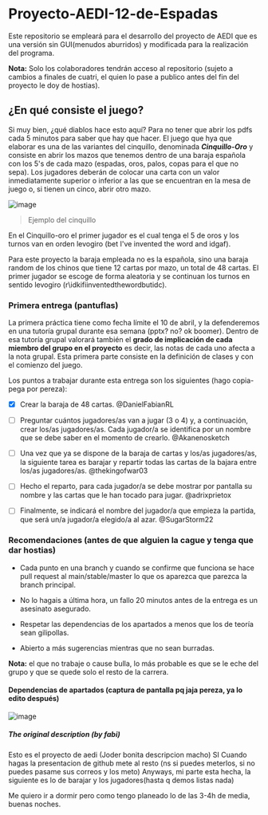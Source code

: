 # Proyecto-AEDI-12-de-Espadas
Este repositorio se empleará para el desarrollo del proyecto de AEDI que es una versión sin GUI(menudos aburridos) y modificada para la realización del programa.

**Nota:** Solo los colaboradores tendrán acceso al repositorio (sujeto a cambios a finales de cuatri, el quien lo pase a publico antes del fin del proyecto le doy de hostias).

## ¿En qué consiste el juego?

Si muy bien, ¿qué diablos hace esto aquí? Para no tener que abrir los pdfs cada 5 minutos para saber que hay que hacer.
El juego que hya que elaborar es una de las variantes del cinquillo, denominada ***Cinquillo-Oro*** y consiste en abrir los mazos que tenemos dentro de una baraja española con los 5's de cada mazo (espadas, oros, palos, copas para el que no sepa). Los jugadores deberán de colocar una carta con un valor inmediatamente superior o inferior a las que se encuentran en la mesa de juego o, si tienen un cinco, abrir otro mazo.

![image](https://user-images.githubusercontent.com/90091466/226657303-e5799d83-6f5b-4176-85d0-ff8396225b81.png)
> Ejemplo del cinquillo

En el Cinquillo-oro el primer jugador es el cual tenga el 5 de oros y los turnos van en orden levogiro (bet I've invented the word and idgaf).

Para este proyecto la baraja empleada no es la española, sino una baraja random de los chinos que tiene 12 cartas por mazo, un total de 48 cartas. El primer jugador se escoge de forma aleatoria y se continuan los turnos en sentido levogiro (r\idkifiinventedthewordbutidc).

### Primera entrega (pantuflas)

La primera práctica tiene como fecha límite el 10 de abril, y la defenderemos en una tutoría grupal durante esa semana (pptx? no? ok boomer). Dentro de esa tutoría grupal valorará también el **grado de implicación de cada miembro del grupo en el proyecto** es decir, las notas de cada uno afecta a la nota grupal. Esta primera parte consiste en la definición de clases y con el comienzo del juego.

Los puntos a trabajar durante esta entrega son los siguientes (hago copia-pega por pereza):

  - [x] Crear la baraja de 48 cartas. @DanielFabianRL

  - [ ] Preguntar cuántos jugadores/as van a jugar (3 o 4) y, a continuación, crear los/as jugadores/as. Cada jugador/a se identifica por un nombre que se debe saber en el momento de crearlo. @Akanenosketch

  - [ ] Una vez que ya se dispone de la baraja de cartas y los/as jugadores/as, la siguiente tarea es barajar y repartir todas las cartas de la bajara entre los/as jugadores/as. @thekingofwar03

  - [ ] Hecho el reparto, para cada jugador/a se debe mostrar por pantalla su nombre y las cartas que le han tocado para jugar. @adrixprietox

  - [ ] Finalmente, se indicará el nombre del jugador/a que empieza la partida, que será un/a jugador/a elegido/a al azar. @SugarStorm22

### Recomendaciones (antes de que alguien la cague y tenga que dar hostias)
- Cada punto en una branch y cuando se confirme que funciona se hace pull request al main/stable/master lo que os aparezca que parezca la branch principal.

- No lo hagais a última hora, un fallo 20 minutos antes de la entrega es un asesinato asegurado.

- Respetar las dependencias de los apartados a menos que los de teoría sean gilipollas.

- Abierto a más sugerencias mientras que no sean burradas.

**Nota:** el que no trabaje o cause bulla, lo más probable es que se le eche del grupo y que se quede solo el resto de la carrera.

#### Dependencias de apartados (captura de pantalla pq jaja pereza, ya lo edito después)

![image](https://user-images.githubusercontent.com/90091466/226666310-2f1a4fda-3c46-456f-a404-345734f13b2a.png)

##### The original description (by fabi) 
Esto es el proyecto de aedi (Joder bonita descripcion macho) SI
Cuando hagas la presentacion de github mete al resto (ns si puedes meterlos, si no puedes pasame sus correos y los meto)
Anyways, mi parte esta hecha, la siguiente es lo de barajar y los jugadores(hasta q demos listas nada)

Me quiero ir a dormir pero como tengo planeado lo de las 3-4h de media, buenas noches.
